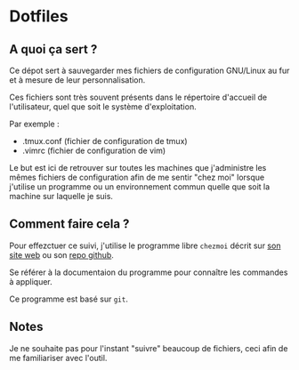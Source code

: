 # Dotfiles

## A quoi ça sert ?

Ce dépot sert à sauvegarder mes fichiers de configuration GNU/Linux au fur et à mesure de leur personnalisation.

Ces fichiers sont très souvent présents dans le répertoire d'accueil de l'utilisateur, quel que soit le système d'exploitation.

Par exemple :
- .tmux.conf (fichier de configuration de tmux)
- .vimrc (fichier de configuration de vim)

Le but est ici de retrouver sur toutes les machines que j'administre les mêmes fichiers de configuration afin de me sentir "chez moi" lorsque j'utilise un programme ou un environnement commun quelle que soit la machine sur laquelle je suis.

## Comment faire cela ?

Pour effezctuer ce suivi, j'utilise le programme libre `chezmoi` décrit sur [son site web](https://www.chezmoi.io) ou son [repo github](https://github.com/twpayne/chezmoi).

Se référer à la documentaion du programme pour connaître les commandes à appliquer.

Ce programme est basé sur `git`.

## Notes

Je ne souhaite pas pour l'instant "suivre" beaucoup de fichiers, ceci afin de me familiariser avec l'outil.
